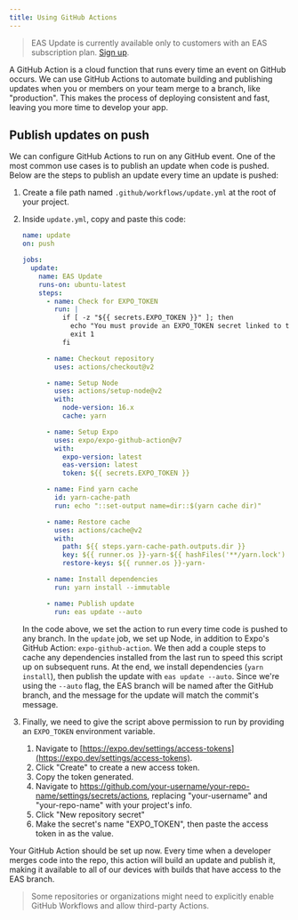 ```yaml
---
title: Using GitHub Actions
---
```


> EAS Update is currently available only to customers with an EAS subscription plan. [Sign up](https://expo.dev/accounts/[account]/settings/subscriptions).

A GitHub Action is a cloud function that runs every time an event on GitHub occurs. We can use GitHub Actions to automate building and publishing updates when you or members on your team merge to a branch, like "production". This makes the process of deploying consistent and fast, leaving you more time to develop your app.

## Publish updates on push

We can configure GitHub Actions to run on any GitHub event. One of the most common use cases is to publish an update when code is pushed. Below are the steps to publish an update every time an update is pushed:

1. Create a file path named `.github/workflows/update.yml` at the root of your project.
2. Inside `update.yml`, copy and paste this code:

   ```yaml
   name: update
   on: push

   jobs:
     update:
       name: EAS Update
       runs-on: ubuntu-latest
       steps:
         - name: Check for EXPO_TOKEN
           run: |
             if [ -z "${{ secrets.EXPO_TOKEN }}" ]; then
               echo "You must provide an EXPO_TOKEN secret linked to this project's Expo account in this repo's secrets. Learn more: https://docs.expo.dev/eas-update/github-actions"
               exit 1
             fi

         - name: Checkout repository
           uses: actions/checkout@v2

         - name: Setup Node
           uses: actions/setup-node@v2
           with:
             node-version: 16.x
             cache: yarn

         - name: Setup Expo
           uses: expo/expo-github-action@v7
           with:
             expo-version: latest
             eas-version: latest
             token: ${{ secrets.EXPO_TOKEN }}

         - name: Find yarn cache
           id: yarn-cache-path
           run: echo "::set-output name=dir::$(yarn cache dir)"

         - name: Restore cache
           uses: actions/cache@v2
           with:
             path: ${{ steps.yarn-cache-path.outputs.dir }}
             key: ${{ runner.os }}-yarn-${{ hashFiles('**/yarn.lock') }}
             restore-keys: ${{ runner.os }}-yarn-

         - name: Install dependencies
           run: yarn install --immutable

         - name: Publish update
           run: eas update --auto
   ```

   In the code above, we set the action to run every time code is pushed to any branch. In the `update` job, we set up Node, in addition to Expo's GitHub Action: `expo-github-action`. We then add a couple steps to cache any dependencies installed from the last run to speed this script up on subsequent runs. At the end, we install dependencies (`yarn install`), then publish the update with `eas update --auto`. Since we're using the `--auto` flag, the EAS branch will be named after the GitHub branch, and the message for the update will match the commit's message.

3. Finally, we need to give the script above permission to run by providing an `EXPO_TOKEN` environment variable.
   1. Navigate to [https://expo.dev/settings/access-tokens](https://expo.dev/settings/access-tokens).
   2. Click "Create" to create a new access token.
   3. Copy the token generated.
   4. Navigate to https://github.com/your-username/your-repo-name/settings/secrets/actions, replacing "your-username" and "your-repo-name" with your project's info.
   5. Click "New repository secret"
   6. Make the secret's name "EXPO_TOKEN", then paste the access token in as the value.

Your GitHub Action should be set up now. Every time when a developer merges code into the repo, this action will build an update and publish it, making it available to all of our devices with builds that have access to the EAS branch.

> Some repositories or organizations might need to explicitly enable GitHub Workflows and allow third-party Actions.
